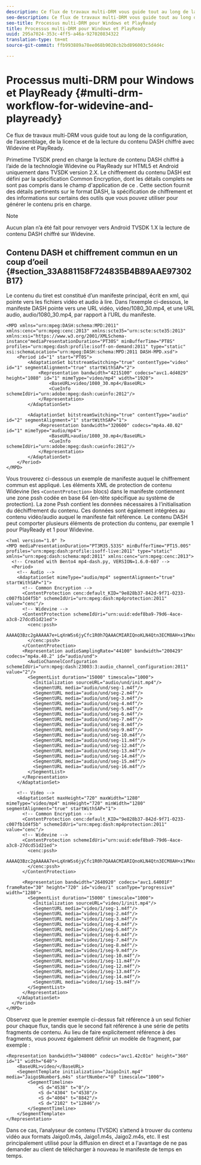 ```yaml
---
description: Ce flux de travaux multi-DRM vous guide tout au long de la configuration, de l’assemblage, de la licence et de la lecture du contenu DASH chiffré avec Widevine et PlayReady.
seo-description: Ce flux de travaux multi-DRM vous guide tout au long de la configuration, de l’assemblage, de la licence et de la lecture du contenu DASH chiffré avec Widevine et PlayReady.
seo-title: Processus multi-DRM pour Windows et PlayReady
title: Processus multi-DRM pour Windows et PlayReady
uuid: 295a7024-353c-4ff5-a46a-927020834322
translation-type: tm+mt
source-git-commit: ffb993889a78ee068b9028cb2bd896003c5d4d4c

---
```



# Processus multi-DRM pour Windows et PlayReady {#multi-drm-workflow-for-widevine-and-playready}

Ce flux de travaux multi-DRM vous guide tout au long de la configuration, de l’assemblage, de la licence et de la lecture du contenu DASH chiffré avec Widevine et PlayReady.

Primetime TVSDK prend en charge la lecture de contenu DASH chiffré à l’aide de la technologie Widevine ou PlayReady sur HTML5 et Android uniquement dans TVSDK version 2.X. Le chiffrement du contenu DASH est défini par la spécification Common Encryption, dont les détails complets ne sont pas compris dans le champ d&#39;application de ce . Cette section fournit des détails pertinents sur le format DASH, la spécification de chiffrement et des informations sur certains des outils que vous pouvez utiliser pour générer le contenu pris en charge.

>[!NOTE]
>
>Aucun plan n’a été fait pour renvoyer vers Android TVSDK 1.X la lecture de contenu DASH chiffré sur Widevine.

## Contenu DASH et chiffrement commun en un coup d’oeil {#section_33A881158F724835B4B89AAE97302B17}

Le contenu du tiret est constitué d’un manifeste principal, écrit en xml, qui pointe vers les fichiers vidéo et audio à lire. Dans l’exemple ci-dessous, le manifeste DASH pointe vers une URL vidéo, video/1080_30.mp4, et une URL audio, audio/1080_30.mp4, par rapport à l’URL du manifeste.

```
<MPD xmlns="urn:mpeg:DASH:schema:MPD:2011" xmlns:cenc="urn:mpeg:cenc:2013" xmlns:scte35="urn:scte:scte35:2013" xmlns:xsi="https://www.w3.org/2001/XMLSchema-instance"mediaPresentationDuration="PT30S" minBufferTime="PT8S" profiles="urn:mpeg:dash:profile:isoff-on-demand:2011" type="static" xsi:schemaLocation="urn:mpeg:DASH:schema:MPD:2011 DASH-MPD.xsd">
    <Period id="1" start="PT0S">
        <AdaptationSet bitstreamSwitching="true" contentType="video" id="1" segmentAlignment="true" startWithSAP="2">
            <Representation bandwidth="4215100" codecs="avc1.4d4029" height="1080" id="1" mimeType="video/mp4" width="1920">
                <BaseURL>video/1080_30.mp4</BaseURL>
                <CueInfo schemeIdUri="urn:adobe:mpeg:dash:cueinfo:2012"/>
            </Representation>
        </AdaptationSet>
 
        <AdaptationSet bitstreamSwitching="true" contentType="audio" id="2" segmentAlignment="1" startWithSAP="1">
            <Representation bandwidth="320600" codecs="mp4a.40.02" id="1" mimeType="audio/mp4">
                <BaseURL>audio/1080_30.mp4</BaseURL>
                <CueInfo schemeIdUri="urn:adobe:mpeg:dash:cueinfo:2012"/>
            </Representation>
        </AdaptationSet>
    </Period>
</MPD>
```

Vous trouverez ci-dessous un exemple de manifeste auquel le chiffrement commun est appliqué. Les éléments XML de protection de contenu Widevine (les `<ContentProtection>` blocs) dans le manifeste contiennent une zone pssh codée en base 64 (en-tête spécifique au système de protection). La zone Pssh contient les données nécessaires à l’initialisation du déchiffrement du contenu. Ces données sont également intégrées au contenu vidéo/audio auquel le manifeste fait référence. Le contenu DASH peut comporter plusieurs éléments de protection du contenu, par exemple 1 pour PlayReady et 1 pour Widevine.

```
<?xml version="1.0" ?>
<MPD mediaPresentationDuration="PT3M35.533S" minBufferTime="PT15.00S" profiles="urn:mpeg:dash:profile:isoff-live:2011" type="static" xmlns="urn:mpeg:dash:schema:mpd:2011" xmlns:cenc="urn:mpeg:cenc:2013">
  <!-- Created with Bento4 mp4-dash.py, VERSION=1.6.0-607 -->
  <Period>
    <!-- Audio -->
    <AdaptationSet mimeType="audio/mp4" segmentAlignment="true" startWithSAP="1">
      <!-- Common Encryption -->
      <ContentProtection cenc:default_KID="9e828b37-842d-9f71-0233-c007fb1d4f5b" schemeIdUri="urn:mpeg:dash:mp4protection:2011" value="cenc"/>
      <!-- Widevine -->
      <ContentProtection schemeIdUri="urn:uuid:edef8ba9-79d6-4ace-a3c8-27dcd51d21ed">
        <cenc:pssh>
        AAAAQ3Bzc2gAAAAA7e+LqXnWSs6jyCfc1R0h7QAAACMIARIQnoKLN4Qtn3ECM8AH+x1PWxoKaW50ZXJ0cnVzdCIBKg==
        </cenc:pssh>
      </ContentProtection>
      <Representation audioSamplingRate="44100" bandwidth="200429" codecs="mp4a.40.2" id="audio/und">
        <AudioChannelConfiguration schemeIdUri="urn:mpeg:dash:23003:3:audio_channel_configuration:2011" value="2"/>
        <SegmentList duration="15000" timescale="1000">
          <Initialization sourceURL="audio/und/init.mp4"/>
          <SegmentURL media="audio/und/seg-1.m4f"/>
          <SegmentURL media="audio/und/seg-2.m4f"/>
          <SegmentURL media="audio/und/seg-3.m4f"/>
          <SegmentURL media="audio/und/seg-4.m4f"/>
          <SegmentURL media="audio/und/seg-5.m4f"/>
          <SegmentURL media="audio/und/seg-6.m4f"/>
          <SegmentURL media="audio/und/seg-7.m4f"/>
          <SegmentURL media="audio/und/seg-8.m4f"/>
          <SegmentURL media="audio/und/seg-9.m4f"/>
          <SegmentURL media="audio/und/seg-10.m4f"/>
          <SegmentURL media="audio/und/seg-11.m4f"/>
          <SegmentURL media="audio/und/seg-12.m4f"/>
          <SegmentURL media="audio/und/seg-13.m4f"/>
          <SegmentURL media="audio/und/seg-14.m4f"/>
          <SegmentURL media="audio/und/seg-15.m4f"/>
          <SegmentURL media="audio/und/seg-16.m4f"/>
        </SegmentList>
      </Representation>
    </AdaptationSet>
 
    <!-- Video -->
    <AdaptationSet maxHeight="720" maxWidth="1280" mimeType="video/mp4" minHeight="720" minWidth="1280" segmentAlignment="true" startWithSAP="1">
      <!-- Common Encryption -->
      <ContentProtection cenc:default_KID="9e828b37-842d-9f71-0233-c007fb1d4f5b" schemeIdUri="urn:mpeg:dash:mp4protection:2011" value="cenc"/>
      <!-- Widevine -->
      <ContentProtection schemeIdUri="urn:uuid:edef8ba9-79d6-4ace-a3c8-27dcd51d21ed">
        <cenc:pssh>
        AAAAQ3Bzc2gAAAAA7e+LqXnWSs6jyCfc1R0h7QAAACMIARIQnoKLN4Qtn3ECM8AH+x1PWxoKaW50ZXJ0cnVzdCIBKg==
        </cenc:pssh>
      </ContentProtection>
 
      <Representation bandwidth="2640920" codecs="avc1.64001F" frameRate="30" height="720" id="video/1" scanType="progressive" width="1280">
        <SegmentList duration="15000" timescale="1000">
          <Initialization sourceURL="video/1/init.mp4"/>
          <SegmentURL media="video/1/seg-1.m4f"/>
          <SegmentURL media="video/1/seg-2.m4f"/>
          <SegmentURL media="video/1/seg-3.m4f"/>
          <SegmentURL media="video/1/seg-4.m4f"/>
          <SegmentURL media="video/1/seg-5.m4f"/>
          <SegmentURL media="video/1/seg-6.m4f"/>
          <SegmentURL media="video/1/seg-7.m4f"/>
          <SegmentURL media="video/1/seg-8.m4f"/>
          <SegmentURL media="video/1/seg-9.m4f"/>
          <SegmentURL media="video/1/seg-10.m4f"/>
          <SegmentURL media="video/1/seg-11.m4f"/>
          <SegmentURL media="video/1/seg-12.m4f"/>
          <SegmentURL media="video/1/seg-13.m4f"/>
          <SegmentURL media="video/1/seg-14.m4f"/>
          <SegmentURL media="video/1/seg-15.m4f"/>
        </SegmentList>
      </Representation>
    </AdaptationSet>
  </Period>
</MPD>
```

Observez que le premier exemple ci-dessus fait référence à un seul fichier pour chaque flux, tandis que le second fait référence à une série de petits fragments de contenu. Au lieu de faire explicitement référence à des fragments, vous pouvez également définir un modèle de fragment, par exemple :

```
<Representation bandwidth="348000" codecs="avc1.42c01e" height="360" id="1" width="640">
    <BaseURL>video/</BaseURL>
    <SegmentTemplate initialization="JaigoInit.mp4" media="Jaigo$Number$.m4s" startNumber="0" timescale="1000">
        <SegmentTimeline>
            <S d="4538" t="0"/>
            <S d="4304" t="4538"/>
            <S d="4004" t="8842"/>
            <S d="2102" t="12846"/>
        </SegmentTimeline>
    </SegmentTemplate>
</Representation>
```

Dans ce cas, l’analyseur de contenu (TVSDK) s’attend à trouver du contenu vidéo aux formats Jaigo0.m4s, Jaigo1.m4s, Jaigo2.m4s, etc. Il est principalement utilisé pour la diffusion en direct et a l&#39;avantage de ne pas demander au client de télécharger à nouveau le manifeste de temps en temps.
